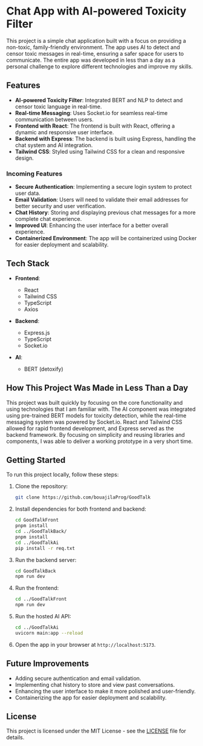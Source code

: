 # Chat App with AI-powered Toxicity Filter

This project is a simple chat application built with a focus on providing a non-toxic, family-friendly environment. The app uses AI to detect and censor toxic messages in real-time, ensuring a safer space for users to communicate. The entire app was developed in less than a day as a personal challenge to explore different technologies and improve my skills.

## Features

- **AI-powered Toxicity Filter**: Integrated BERT and NLP to detect and censor toxic language in real-time.
- **Real-time Messaging**: Uses Socket.io for seamless real-time communication between users.
- **Frontend with React**: The frontend is built with React, offering a dynamic and responsive user interface.
- **Backend with Express**: The backend is built using Express, handling the chat system and AI integration.
- **Tailwind CSS**: Styled using Tailwind CSS for a clean and responsive design.

### Incoming Features

- **Secure Authentication**: Implementing a secure login system to protect user data.
- **Email Validation**: Users will need to validate their email addresses for better security and user verification.
- **Chat History**: Storing and displaying previous chat messages for a more complete chat experience.
- **Improved UI**: Enhancing the user interface for a better overall experience.
- **Containerized Environment**: The app will be containerized using Docker for easier deployment and scalability.

## Tech Stack

- **Frontend**: 
  - React
  - Tailwind CSS
  - TypeScript
  - Axios

- **Backend**: 
  - Express.js
  - TypeScript
  - Socket.io

- **AI**: 
  - BERT (detoxify)

## How This Project Was Made in Less Than a Day

This project was built quickly by focusing on the core functionality and using technologies that I am familiar with. The AI component was integrated using pre-trained BERT models for toxicity detection, while the real-time messaging system was powered by Socket.io. React and Tailwind CSS allowed for rapid frontend development, and Express served as the backend framework. By focusing on simplicity and reusing libraries and components, I was able to deliver a working prototype in a very short time.

## Getting Started

To run this project locally, follow these steps:

1. Clone the repository:
   ```bash
   git clone https://github.com/bouajilaProg/GoodTalk
   ```

2. Install dependencies for both frontend and backend:
   ```bash
   cd GoodTalkFront
   pnpm install
   cd ../GoodTalkBack/
   pnpm install
   cd ../GoodTalkAi
   pip install -r req.txt
   ```

3. Run the backend server:
   ```bash
   cd GoodTalkBack
   npm run dev
   ```

4. Run the frontend:
   ```bash
   cd ../GoodTalkFront
   npm run dev
   ```

5. Run the hosted AI API:
   ```bash
   cd ../GoodTalkAi
   uvicorn main:app --reload
   ```

6. Open the app in your browser at `http://localhost:5173`.

## Future Improvements

- Adding secure authentication and email validation.
- Implementing chat history to store and view past conversations.
- Enhancing the user interface to make it more polished and user-friendly.
- Containerizing the app for easier deployment and scalability.

## License

This project is licensed under the MIT License - see the [LICENSE](LICENSE) file for details.


